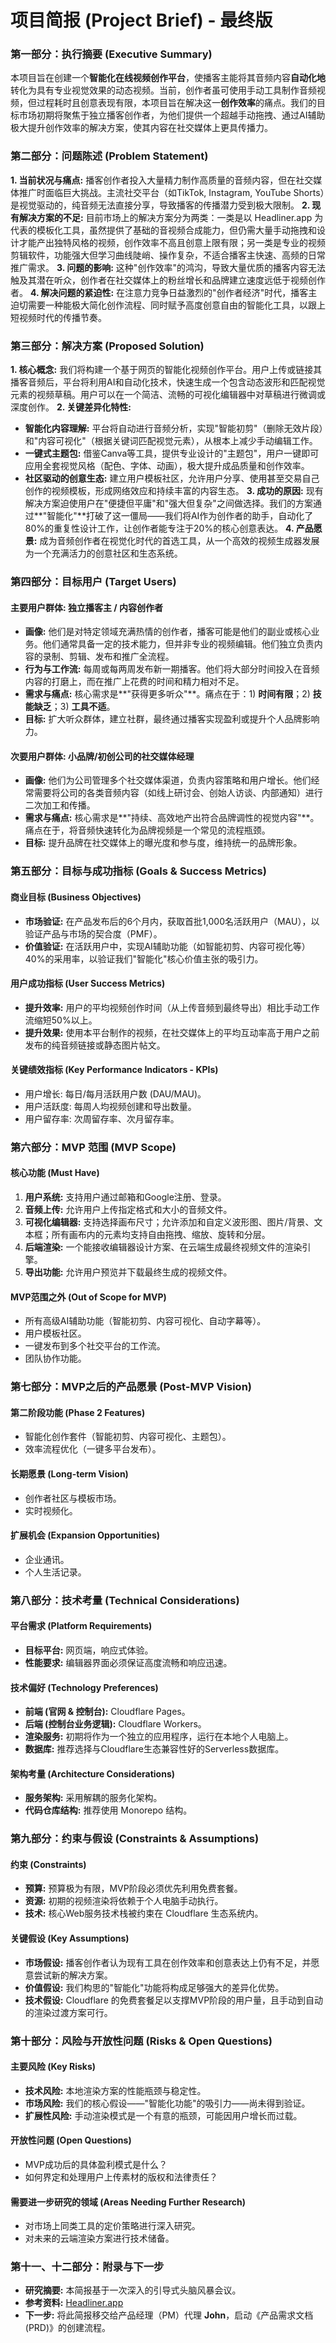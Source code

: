 # **项目简报 (Project Brief) - 最终版**

### **第一部分：执行摘要 (Executive Summary)**
本项目旨在创建一个**智能化在线视频创作平台**，使播客主能将其音频内容**自动化地**转化为具有专业视觉效果的动态视频。当前，创作者虽可使用手动工具制作音频视频，但过程耗时且创意表现有限，本项目旨在解决这一**创作效率**的痛点。我们的目标市场初期将聚焦于独立播客创作者，为他们提供一个超越手动拖拽、通过AI辅助极大提升创作效率的解决方案，使其内容在社交媒体上更具传播力。

### **第二部分：问题陈述 (Problem Statement)**
**1. 当前状况与痛点:** 播客创作者投入大量精力制作高质量的音频内容，但在社交媒体推广时面临巨大挑战。主流社交平台（如TikTok, Instagram, YouTube Shorts）是视觉驱动的，纯音频无法直接分享，导致播客的传播潜力受到极大限制。
**2. 现有解决方案的不足:** 目前市场上的解决方案分为两类：一类是以 Headliner.app 为代表的模板化工具，虽然提供了基础的音视频合成能力，但仍需大量手动拖拽和设计才能产出独特风格的视频，创作效率不高且创意上限有限；另一类是专业的视频剪辑软件，功能强大但学习曲线陡峭、操作复杂，不适合播客主快速、高频的日常推广需求。
**3. 问题的影响:** 这种"创作效率"的鸿沟，导致大量优质的播客内容无法触及其潜在听众，创作者在社交媒体上的粉丝增长和品牌建立速度远低于视频创作者。
**4. 解决问题的紧迫性:** 在注意力竞争日益激烈的"创作者经济"时代，播客主迫切需要一种能极大简化创作流程、同时赋予高度创意自由的智能化工具，以跟上短视频时代的传播节奏。

### **第三部分：解决方案 (Proposed Solution)**
**1. 核心概念:** 我们将构建一个基于网页的智能化视频创作平台。用户上传或链接其播客音频后，平台将利用AI和自动化技术，快速生成一个包含动态波形和匹配视觉元素的视频草稿。用户可以在一个简洁、流畅的可视化编辑器中对草稿进行微调或深度创作。
**2. 关键差异化特性:**
* **智能化内容理解:** 平台将自动进行音频分析，实现"智能初剪"（删除无效片段）和"内容可视化"（根据关键词匹配视觉元素），从根本上减少手动编辑工作。
* **一键式主题包:** 借鉴Canva等工具，提供专业设计的"主题包"，用户一键即可应用全套视觉风格（配色、字体、动画），极大提升成品质量和创作效率。
* **社区驱动的创意生态:** 建立用户模板社区，允许用户分享、使用甚至交易自己创作的视频模板，形成网络效应和持续丰富的内容生态。
**3. 成功的原因:** 现有解决方案迫使用户在"便捷但平庸"和"强大但复杂"之间做选择。我们的方案通过**"智能化"**打破了这一僵局——我们将AI作为创作者的助手，自动化了80%的重复性设计工作，让创作者能专注于20%的核心创意表达。
**4. 产品愿景:** 成为音频创作者在视觉化时代的首选工具，从一个高效的视频生成器发展为一个充满活力的创意社区和生态系统。

### **第四部分：目标用户 (Target Users)**
#### **主要用户群体: 独立播客主 / 内容创作者**
* **画像:** 他们是对特定领域充满热情的创作者，播客可能是他们的副业或核心业务。他们通常具备一定的技术能力，但并非专业的视频编辑。他们独立负责内容的录制、剪辑、发布和推广全流程。
* **行为与工作流:** 每周或每两周发布新一期播客。他们将大部分时间投入在音频内容的打磨上，而在推广上花费的时间和精力相对不足。
* **需求与痛点:** 核心需求是**"获得更多听众"**。痛点在于：1) **时间有限**；2) **技能缺乏**；3) **工具不适**。
* **目标:** 扩大听众群体，建立社群，最终通过播客实现盈利或提升个人品牌影响力。
#### **次要用户群体: 小品牌/初创公司的社交媒体经理**
* **画像:** 他们为公司管理多个社交媒体渠道，负责内容策略和用户增长。他们经常需要将公司的各类音频内容（如线上研讨会、创始人访谈、内部通知）进行二次加工和传播。
* **需求与痛点:** 核心需求是**"持续、高效地产出符合品牌调性的视觉内容"**。痛点在于，将音频快速转化为品牌视频是一个常见的流程瓶颈。
* **目标:** 提升品牌在社交媒体上的曝光度和参与度，维持统一的品牌形象。

### **第五部分：目标与成功指标 (Goals & Success Metrics)**
#### **商业目标 (Business Objectives)**
* **市场验证:** 在产品发布后的6个月内，获取首批1,000名活跃用户（MAU），以验证产品与市场的契合度（PMF）。
* **价值验证:** 在活跃用户中，实现AI辅助功能（如智能初剪、内容可视化等）40%的采用率，以验证我们"智能化"核心价值主张的吸引力。
#### **用户成功指标 (User Success Metrics)**
* **提升效率:** 用户的平均视频创作时间（从上传音频到最终导出）相比手动工作流缩短50%以上。
* **提升效果:** 使用本平台制作的视频，在社交媒体上的平均互动率高于用户之前发布的纯音频链接或静态图片帖文。
#### **关键绩效指标 (Key Performance Indicators - KPIs)**
* 用户增长: 每日/每月活跃用户数 (DAU/MAU)。
* 用户活跃度: 每周人均视频创建和导出数量。
* 用户留存率: 次周留存率、次月留存率。

### **第六部分：MVP 范围 (MVP Scope)**
#### **核心功能 (Must Have)**
1.  **用户系统:** 支持用户通过邮箱和Google注册、登录。
2.  **音频上传:** 允许用户上传指定格式和大小的音频文件。
3.  **可视化编辑器:** 支持选择画布尺寸；允许添加和自定义波形图、图片/背景、文本框；所有画布内的元素均支持自由拖拽、缩放、旋转和分层。
4.  **后端渲染:** 一个能接收编辑器设计方案、在云端生成最终视频文件的渲染引擎。
5.  **导出功能:** 允许用户预览并下载最终生成的视频文件。
#### **MVP范围之外 (Out of Scope for MVP)**
* 所有高级AI辅助功能（智能初剪、内容可视化、自动字幕等）。
* 用户模板社区。
* 一键发布到多个社交平台的工作流。
* 团队协作功能。

### **第七部分：MVP之后的产品愿景 (Post-MVP Vision)**
#### **第二阶段功能 (Phase 2 Features)**
* 智能化创作套件（智能初剪、内容可视化、主题包）。
* 效率流程优化（一键多平台发布）。
#### **长期愿景 (Long-term Vision)**
* 创作者社区与模板市场。
* 实时视频化。
#### **扩展机会 (Expansion Opportunities)**
* 企业通讯。
* 个人生活记录。

### **第八部分：技术考量 (Technical Considerations)**
#### **平台需求 (Platform Requirements)**
* **目标平台:** 网页端，响应式体验。
* **性能要求:** 编辑器界面必须保证高度流畅和响应迅速。
#### **技术偏好 (Technology Preferences)**
* **前端 (官网 & 控制台):** Cloudflare Pages。
* **后端 (控制台业务逻辑):** Cloudflare Workers。
* **渲染服务:** 初期将作为一个独立的应用程序，运行在本地个人电脑上。
* **数据库:** 推荐选择与Cloudflare生态兼容性好的Serverless数据库。
#### **架构考量 (Architecture Considerations)**
* **服务架构:** 采用解耦的服务化架构。
* **代码仓库结构:** 推荐使用 Monorepo 结构。

### **第九部分：约束与假设 (Constraints & Assumptions)**
#### **约束 (Constraints)**
* **预算:** 预算极为有限，MVP阶段必须优先利用免费套餐。
* **资源:** 初期的视频渲染将依赖于个人电脑手动执行。
* **技术:** 核心Web服务技术栈被约束在 Cloudflare 生态系统内。
#### **关键假设 (Key Assumptions)**
* **市场假设:** 播客创作者认为现有工具在创作效率和创意表达上仍有不足，并愿意尝试新的解决方案。
* **价值假设:** 我们构思的"智能化"功能将构成足够强大的差异化优势。
* **技术假设:** Cloudflare 的免费套餐足以支撑MVP阶段的用户量，且手动到自动的渲染过渡方案可行。

### **第十部分：风险与开放性问题 (Risks & Open Questions)**
#### **主要风险 (Key Risks)**
* **技术风险:** 本地渲染方案的性能瓶颈与稳定性。
* **市场风险:** 我们的核心假设——"智能化功能"的吸引力——尚未得到验证。
* **扩展性风险:** 手动渲染模式是一个有意的瓶颈，可能因用户增长而过载。
#### **开放性问题 (Open Questions)**
* MVP成功后的具体盈利模式是什么？
* 如何界定和处理用户上传素材的版权和法律责任？
#### **需要进一步研究的领域 (Areas Needing Further Research)**
* 对市场上同类工具的定价策略进行深入研究。
* 对未来的云端渲染方案进行技术储备。

### **第十一、十二部分：附录与下一步**
* **研究摘要:** 本简报基于一次深入的引导式头脑风暴会议。
* **参考资料:** [Headliner.app](https://www.headliner.app)
* **下一步:** 将此简报移交给产品经理（PM）代理 **John**，启动《产品需求文档 (PRD)》的创建流程。